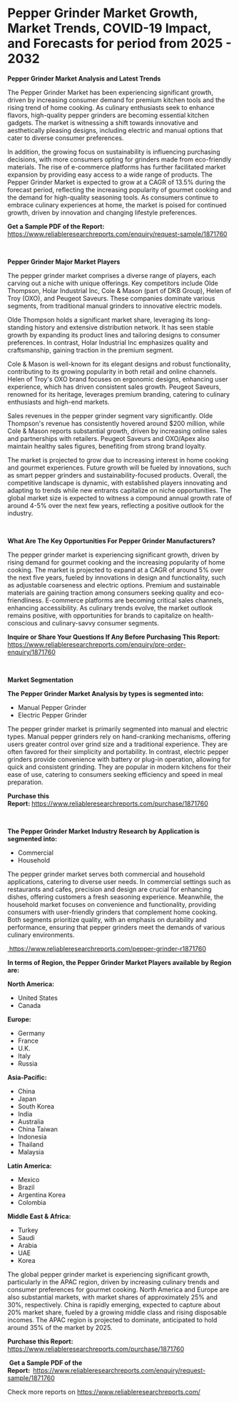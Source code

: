 <p><h1>Pepper Grinder Market Growth, Market Trends, COVID-19 Impact, and Forecasts for period from 2025 - 2032</h1></p><p><strong>Pepper Grinder Market Analysis and Latest Trends</strong></p>
<p><p>The Pepper Grinder Market has been experiencing significant growth, driven by increasing consumer demand for premium kitchen tools and the rising trend of home cooking. As culinary enthusiasts seek to enhance flavors, high-quality pepper grinders are becoming essential kitchen gadgets. The market is witnessing a shift towards innovative and aesthetically pleasing designs, including electric and manual options that cater to diverse consumer preferences.</p><p>In addition, the growing focus on sustainability is influencing purchasing decisions, with more consumers opting for grinders made from eco-friendly materials. The rise of e-commerce platforms has further facilitated market expansion by providing easy access to a wide range of products. The Pepper Grinder Market is expected to grow at a CAGR of 13.5% during the forecast period, reflecting the increasing popularity of gourmet cooking and the demand for high-quality seasoning tools. As consumers continue to embrace culinary experiences at home, the market is poised for continued growth, driven by innovation and changing lifestyle preferences.</p></p>
<p><strong>Get a Sample PDF of the Report:&nbsp;</strong> <a href="https://www.reliableresearchreports.com/enquiry/request-sample/1871760?utm_campaign=2743&utm_medium=2&utm_source=Github&utm_content=ia&utm_term=04042025&utm_id=pepper-grinder">https://www.reliableresearchreports.com/enquiry/request-sample/1871760</a></p>
<p>&nbsp;</p>
<p><strong>Pepper Grinder Major Market Players</strong></p>
<p><p>The pepper grinder market comprises a diverse range of players, each carving out a niche with unique offerings. Key competitors include Olde Thompson, Holar Industrial Inc, Cole & Mason (part of DKB Group), Helen of Troy (OXO), and Peugeot Saveurs. These companies dominate various segments, from traditional manual grinders to innovative electric models.</p><p>Olde Thompson holds a significant market share, leveraging its long-standing history and extensive distribution network. It has seen stable growth by expanding its product lines and tailoring designs to consumer preferences. In contrast, Holar Industrial Inc emphasizes quality and craftsmanship, gaining traction in the premium segment.</p><p>Cole & Mason is well-known for its elegant designs and robust functionality, contributing to its growing popularity in both retail and online channels. Helen of Troy's OXO brand focuses on ergonomic designs, enhancing user experience, which has driven consistent sales growth. Peugeot Saveurs, renowned for its heritage, leverages premium branding, catering to culinary enthusiasts and high-end markets.</p><p>Sales revenues in the pepper grinder segment vary significantly. Olde Thompson's revenue has consistently hovered around $200 million, while Cole & Mason reports substantial growth, driven by increasing online sales and partnerships with retailers. Peugeot Saveurs and OXO/Apex also maintain healthy sales figures, benefiting from strong brand loyalty.</p><p>The market is projected to grow due to increasing interest in home cooking and gourmet experiences. Future growth will be fueled by innovations, such as smart pepper grinders and sustainability-focused products. Overall, the competitive landscape is dynamic, with established players innovating and adapting to trends while new entrants capitalize on niche opportunities. The global market size is expected to witness a compound annual growth rate of around 4-5% over the next few years, reflecting a positive outlook for the industry.</p></p>
<p>&nbsp;</p>
<p><strong>What Are The Key Opportunities For Pepper Grinder Manufacturers?</strong></p>
<p><p>The pepper grinder market is experiencing significant growth, driven by rising demand for gourmet cooking and the increasing popularity of home cooking. The market is projected to expand at a CAGR of around 5% over the next five years, fueled by innovations in design and functionality, such as adjustable coarseness and electric options. Premium and sustainable materials are gaining traction among consumers seeking quality and eco-friendliness. E-commerce platforms are becoming critical sales channels, enhancing accessibility. As culinary trends evolve, the market outlook remains positive, with opportunities for brands to capitalize on health-conscious and culinary-savvy consumer segments.</p></p>
<p><strong>Inquire or Share Your Questions If Any Before Purchasing This Report:</strong> <a href="https://www.reliableresearchreports.com/enquiry/pre-order-enquiry/1871760?utm_campaign=2743&utm_medium=2&utm_source=Github&utm_content=ia&utm_term=04042025&utm_id=pepper-grinder">https://www.reliableresearchreports.com/enquiry/pre-order-enquiry/1871760</a></p>
<p>&nbsp;</p>
<p><strong>Market Segmentation</strong></p>
<p><strong>The Pepper Grinder Market Analysis by types is segmented into:</strong></p>
<p><ul><li>Manual Pepper Grinder</li><li>Electric Pepper Grinder</li></ul></p>
<p><p>The pepper grinder market is primarily segmented into manual and electric types. Manual pepper grinders rely on hand-cranking mechanisms, offering users greater control over grind size and a traditional experience. They are often favored for their simplicity and portability. In contrast, electric pepper grinders provide convenience with battery or plug-in operation, allowing for quick and consistent grinding. They are popular in modern kitchens for their ease of use, catering to consumers seeking efficiency and speed in meal preparation.</p></p>
<p><strong>Purchase this Report:&nbsp;</strong><a href="https://www.reliableresearchreports.com/purchase/1871760?utm_campaign=2743&utm_medium=2&utm_source=Github&utm_content=ia&utm_term=04042025&utm_id=pepper-grinder">https://www.reliableresearchreports.com/purchase/1871760</a></p>
<p>&nbsp;</p>
<p><strong>The Pepper Grinder Market Industry Research by Application is segmented into:</strong></p>
<p><ul><li>Commercial</li><li>Household</li></ul></p>
<p><p>The pepper grinder market serves both commercial and household applications, catering to diverse user needs. In commercial settings such as restaurants and cafes, precision and design are crucial for enhancing dishes, offering customers a fresh seasoning experience. Meanwhile, the household market focuses on convenience and functionality, providing consumers with user-friendly grinders that complement home cooking. Both segments prioritize quality, with an emphasis on durability and performance, ensuring that pepper grinders meet the demands of various culinary environments.</p></p>
<p><a href="https://www.reliableresearchreports.com/pepper-grinder-r1871760?utm_campaign=2743&utm_medium=2&utm_source=Github&utm_content=ia&utm_term=04042025&utm_id=pepper-grinder">&nbsp;https://www.reliableresearchreports.com/pepper-grinder-r1871760</a></p>
<p><strong>In terms of Region, the Pepper Grinder Market Players available by Region are:</strong></p>
<p>
    <p> <strong> North America: </strong>
        <ul>
            <li>United States</li>
            <li>Canada</li>
        </ul>
        </p> 
    <p> <strong> Europe: </strong>
        <ul>
            <li>Germany</li>
            <li>France</li>
            <li>U.K.</li>
            <li>Italy</li>
            <li>Russia</li>
        </ul>
        </p> 
    <p> <strong> Asia-Pacific: </strong>
        <ul>
            <li>China</li>
            <li>Japan</li>
            <li>South Korea</li>
            <li>India</li>
            <li>Australia</li>
            <li>China Taiwan</li>
            <li>Indonesia</li>
            <li>Thailand</li>
            <li>Malaysia</li>
        </ul>
        </p> 
    <p> <strong> Latin America: </strong>
        <ul>
            <li>Mexico</li>
            <li>Brazil</li>
            <li>Argentina Korea</li>
            <li>Colombia</li>
        </ul>
        </p> 
    <p> <strong> Middle East & Africa: </strong>
        <ul>
            <li>Turkey</li>
            <li>Saudi</li>
            <li>Arabia</li>
            <li>UAE</li>
            <li>Korea</li>
        </ul>
    </p>
    </p>
<p><p>The global pepper grinder market is experiencing significant growth, particularly in the APAC region, driven by increasing culinary trends and consumer preferences for gourmet cooking. North America and Europe are also substantial markets, with market shares of approximately 25% and 30%, respectively. China is rapidly emerging, expected to capture about 20% market share, fueled by a growing middle class and rising disposable incomes. The APAC region is projected to dominate, anticipated to hold around 35% of the market by 2025.</p></p>
<p><strong>Purchase this Report: </strong><a href="https://www.reliableresearchreports.com/purchase/1871760?utm_campaign=2743&utm_medium=2&utm_source=Github&utm_content=ia&utm_term=04042025&utm_id=pepper-grinder">https://www.reliableresearchreports.com/purchase/1871760</a></p>
<p>&nbsp;<strong>Get a Sample PDF of the Report:&nbsp;&nbsp;</strong><a href="https://www.reliableresearchreports.com/enquiry/request-sample/1871760?utm_campaign=2743&utm_medium=2&utm_source=Github&utm_content=ia&utm_term=04042025&utm_id=pepper-grinder">https://www.reliableresearchreports.com/enquiry/request-sample/1871760</a></p>
<p><strong></strong></p>
<p>Check more reports on <a href="https://www.reliableresearchreports.com/?utm_campaign=2743&utm_medium=2&utm_source=Github&utm_content=ia&utm_term=04042025&utm_id=pepper-grinder">https://www.reliableresearchreports.com/</a></p>